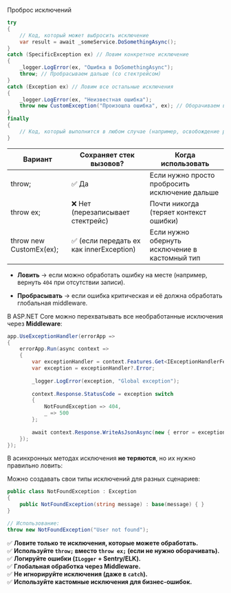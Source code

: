 Проброс исключений

```csharp
try
{
    // Код, который может выбросить исключение
    var result = await _someService.DoSomethingAsync();
}
catch (SpecificException ex) // Ловим конкретное исключение
{
    _logger.LogError(ex, "Ошибка в DoSomethingAsync");
    throw; // Пробрасываем дальше (со стектрейсом)
}
catch (Exception ex) // Ловим все остальные исключения
{
    _logger.LogError(ex, "Неизвестная ошибка");
    throw new CustomException("Произошла ошибка", ex); // Оборачиваем в кастомное исключение
}
finally
{
    // Код, который выполнится в любом случае (например, освобождение ресурсов)
}
```


| Вариант                 | Сохраняет стек вызовов?                 | Когда использовать                             |
|-------------------------|-----------------------------------------|------------------------------------------------|
| throw;                  | ✅ Да                                    | Если нужно просто пробросить исключение дальше |
| throw ex;               | ❌ Нет (перезаписывает стектрейс)        | Почти никогда (теряет контекст ошибки)         |
| throw new CustomEx(ex); | ✅ (если передать ex как innerException) | Если нужно обернуть исключение в кастомный тип |
- **Ловить** → если можно обработать ошибку на месте (например, вернуть `404` при отсутствии записи).
    
- **Пробрасывать** → если ошибка критическая и её должна обработать глобальная middleware.

В ASP.NET Core можно перехватывать все необработанные исключения через **Middleware**:

```csharp
app.UseExceptionHandler(errorApp =>
{
    errorApp.Run(async context =>
    {
        var exceptionHandler = context.Features.Get<IExceptionHandlerFeature>();
        var exception = exceptionHandler?.Error;
        
        _logger.LogError(exception, "Global exception");
        
        context.Response.StatusCode = exception switch
        {
            NotFoundException => 404,
            _ => 500
        };
        
        await context.Response.WriteAsJsonAsync(new { error = exception?.Message });
    });
});
```

В асинхронных методах исключения **не теряются**, но их нужно правильно ловить:

Можно создавать свои типы исключений для разных сценариев:
```csharp
public class NotFoundException : Exception
{
    public NotFoundException(string message) : base(message) { }
}

// Использование:
throw new NotFoundException("User not found");
```

✅ **Ловите только те исключения, которые можете обработать.**  
✅ **Используйте `throw;` вместо `throw ex;` (если не нужно оборачивать).**  
✅ **Логируйте ошибки (`ILogger` + Sentry/ELK).**  
✅ **Глобальная обработка через Middleware.**  
✅ **Не игнорируйте исключения (даже в `catch`).**  
✅ **Используйте кастомные исключения для бизнес-ошибок.**